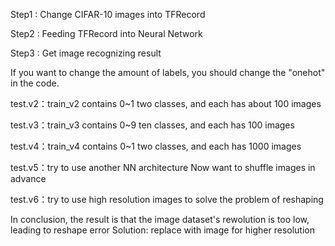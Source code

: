 Step1 : Change CIFAR-10 images into TFRecord 

Step2 : Feeding TFRecord into Neural Network
 
Step3 : Get image recognizing result



If you want to change the amount of labels, you should change the "onehot" in the code.



test.v2：train_v2 contains 0~1 two classes, and each has about 100 images

test.v3：train_v3 contains 0~9 ten classes, and each has 100 images

test.v4：train_v4 contains 0~1 two classes, and each has 1000 images

test.v5：try to use another NN architecture
Now want to shuffle images in advance

test.v6：try to use high resolution images to solve the problem of reshaping

In conclusion, the result is that the image dataset's rewolution is too low, leading to reshape error
Solution: replace with image for higher resolution